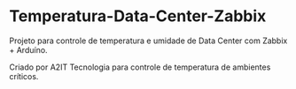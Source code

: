 # Temperatura-Data-Center-Zabbix
Projeto para controle de temperatura e umidade de Data Center com Zabbix + Arduíno.


Criado por A2IT Tecnologia para controle de temperatura de ambientes críticos.
